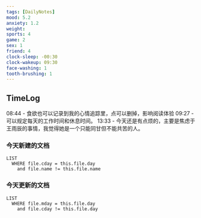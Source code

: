 ```yaml
---
tags: [DailyNotes]
mood: 5.2
anxiety: 1.2
weight: 
sports: 4
game: 2
sex: 1
friend: 4
clock-sleep: -00:30
clock-wakeup: 09:30
face-washing: 1
tooth-brushing: 1
---
```


## TimeLog

08:44 - 食欲也可以记录到我的心情追踪里，点可以删掉，影响阅读体验
09:27 - 可以规定每天的工作时间和休息时间。
13:33 - 今天还是有点烦的，主要是焦虑于王雨辰的事情，我觉得她是一个只能同甘但不能共苦的人。

### 今天新建的文档
```dataview
LIST 
  WHERE file.cday = this.file.day
    and file.name != this.file.name
```

### 今天更新的文档
```dataview
LIST
  WHERE file.mday = this.file.day
    and file.cday != this.file.day
```
